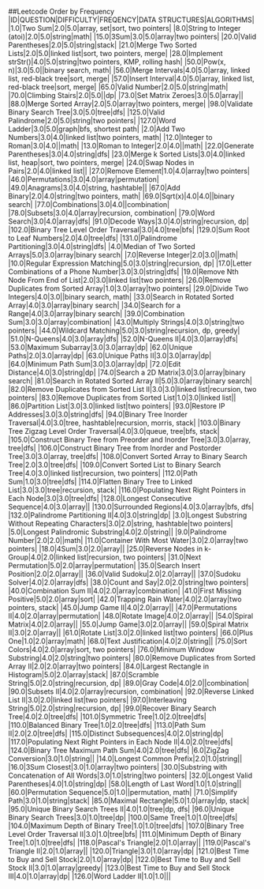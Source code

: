 ##Leetcode Order by Frequency
|ID|QUESTION|DIFFICULTY|FREQENCY|DATA STRUCTURES|ALGORITHMS|
|1.0|Two Sum|2.0|5.0|array, set|sort, two pointers|
|8.0|String to Integer (atoi)|2.0|5.0|string|math|
|15.0|3Sum|3.0|5.0|array|two pointers|
|20.0|Valid Parentheses|2.0|5.0|string|stack|
|21.0|Merge Two Sorted Lists|2.0|5.0|linked list|sort, two pointers, merge|
|28.0|Implement strStr()|4.0|5.0|string|two pointers, KMP, rolling hash|
|50.0|Pow(x, n)|3.0|5.0||binary search, math|
|56.0|Merge Intervals|4.0|5.0|array, linked list, red-black tree|sort, merge|
|57.0|Insert Interval|4.0|5.0|array, linked list, red-black tree|sort, merge|
|65.0|Valid Number|2.0|5.0|string|math|
|70.0|Climbing Stairs|2.0|5.0||dp|
|73.0|Set Matrix Zeroes|3.0|5.0|array||
|88.0|Merge Sorted Array|2.0|5.0|array|two pointers, merge|
|98.0|Validate Binary Search Tree|3.0|5.0|tree|dfs|
|125.0|Valid Palindrome|2.0|5.0|string|two pointers|
|127.0|Word Ladder|3.0|5.0|graph|bfs, shortest path|
|2.0|Add Two Numbers|3.0|4.0|linked list|two pointers, math|
|12.0|Integer to Roman|3.0|4.0||math|
|13.0|Roman to Integer|2.0|4.0||math|
|22.0|Generate Parentheses|3.0|4.0|string|dfs|
|23.0|Merge k Sorted Lists|3.0|4.0|linked list, heap|sort, two pointers, merge|
|24.0|Swap Nodes in Pairs|2.0|4.0|linked list||
|27.0|Remove Element|1.0|4.0|array|two pointers|
|46.0|Permutations|3.0|4.0|array|permutation|
|49.0|Anagrams|3.0|4.0|string, hashtable||
|67.0|Add Binary|2.0|4.0|string|two pointers, math|
|69.0|Sqrt(x)|4.0|4.0||binary search|
|77.0|Combinations|3.0|4.0||combination|
|78.0|Subsets|3.0|4.0|array|recursion, combination|
|79.0|Word Search|3.0|4.0|array|dfs|
|91.0|Decode Ways|3.0|4.0|string|recursion, dp|
|102.0|Binary Tree Level Order Traversal|3.0|4.0|tree|bfs|
|129.0|Sum Root to Leaf Numbers|2.0|4.0|tree|dfs|
|131.0|Palindrome Partitioning|3.0|4.0|string|dfs|
|4.0|Median of Two Sorted Arrays|5.0|3.0|array|binary search|
|7.0|Reverse Integer|2.0|3.0||math|
|10.0|Regular Expression Matching|5.0|3.0|string|recursion, dp|
|17.0|Letter Combinations of a Phone Number|3.0|3.0|string|dfs|
|19.0|Remove Nth Node From End of List|2.0|3.0|linked list|two pointers|
|26.0|Remove Duplicates from Sorted Array|1.0|3.0|array|two pointers|
|29.0|Divide Two Integers|4.0|3.0||binary search, math|
|33.0|Search in Rotated Sorted Array|4.0|3.0|array|binary search|
|34.0|Search for a Range|4.0|3.0|array|binary search|
|39.0|Combination Sum|3.0|3.0|array|combination|
|43.0|Multiply Strings|4.0|3.0|string|two pointers|
|44.0|Wildcard Matching|5.0|3.0|string|recursion, dp, greedy|
|51.0|N-Queens|4.0|3.0|array|dfs|
|52.0|N-Queens II|4.0|3.0|array|dfs|
|53.0|Maximum Subarray|3.0|3.0|array|dp|
|62.0|Unique Paths|2.0|3.0|array|dp|
|63.0|Unique Paths II|3.0|3.0|array|dp|
|64.0|Minimum Path Sum|3.0|3.0|array|dp|
|72.0|Edit Distance|4.0|3.0|string|dp|
|74.0|Search a 2D Matrix|3.0|3.0|array|binary search|
|81.0|Search in Rotated Sorted Array II|5.0|3.0|array|binary search|
|82.0|Remove Duplicates from Sorted List II|3.0|3.0|linked list|recursion, two pointers|
|83.0|Remove Duplicates from Sorted List|1.0|3.0|linked list||
|86.0|Partition List|3.0|3.0|linked list|two pointers|
|93.0|Restore IP Addresses|3.0|3.0|string|dfs|
|94.0|Binary Tree Inorder Traversal|4.0|3.0|tree, hashtable|recursion, morris, stack|
|103.0|Binary Tree Zigzag Level Order Traversal|4.0|3.0|queue, tree|bfs, stack|
|105.0|Construct Binary Tree from Preorder and Inorder Tree|3.0|3.0|array, tree|dfs|
|106.0|Construct Binary Tree from Inorder and Postorder Tree|3.0|3.0|array, tree|dfs|
|108.0|Convert Sorted Array to Binary Search Tree|2.0|3.0|tree|dfs|
|109.0|Convert Sorted List to Binary Search Tree|4.0|3.0|linked list|recursion, two pointers|
|112.0|Path Sum|1.0|3.0|tree|dfs|
|114.0|Flatten Binary Tree to Linked List|3.0|3.0|tree|recursion, stack|
|116.0|Populating Next Right Pointers in Each Node|3.0|3.0|tree|dfs|
|128.0|Longest Consecutive Sequence|4.0|3.0|array||
|130.0|Surrounded Regions|4.0|3.0|array|bfs, dfs|
|132.0|Palindrome Partitioning II|4.0|3.0|string|dp|
|3.0|Longest Substring Without Repeating Characters|3.0|2.0|string, hashtable|two pointers|
|5.0|Longest Palindromic Substring|4.0|2.0|string||
|9.0|Palindrome Number|2.0|2.0||math|
|11.0|Container With Most Water|3.0|2.0|array|two pointers|
|18.0|4Sum|3.0|2.0|array||
|25.0|Reverse Nodes in k-Group|4.0|2.0|linked list|recursion, two pointers|
|31.0|Next Permutation|5.0|2.0|array|permutation|
|35.0|Search Insert Position|2.0|2.0|array||
|36.0|Valid Sudoku|2.0|2.0|array||
|37.0|Sudoku Solver|4.0|2.0|array|dfs|
|38.0|Count and Say|2.0|2.0|string|two pointers|
|40.0|Combination Sum II|4.0|2.0|array|combination|
|41.0|First Missing Positive|5.0|2.0|array|sort|
|42.0|Trapping Rain Water|4.0|2.0|array|two pointers, stack|
|45.0|Jump Game II|4.0|2.0|array||
|47.0|Permutations II|4.0|2.0|array|permutation|
|48.0|Rotate Image|4.0|2.0|array||
|54.0|Spiral Matrix|4.0|2.0|array||
|55.0|Jump Game|3.0|2.0|array||
|59.0|Spiral Matrix II|3.0|2.0|array||
|61.0|Rotate List|3.0|2.0|linked list|two pointers|
|66.0|Plus One|1.0|2.0|array|math|
|68.0|Text Justification|4.0|2.0|string||
|75.0|Sort Colors|4.0|2.0|array|sort, two pointers|
|76.0|Minimum Window Substring|4.0|2.0|string|two pointers|
|80.0|Remove Duplicates from Sorted Array II|2.0|2.0|array|two pointers|
|84.0|Largest Rectangle in Histogram|5.0|2.0|array|stack|
|87.0|Scramble String|5.0|2.0|string|recursion, dp|
|89.0|Gray Code|4.0|2.0||combination|
|90.0|Subsets II|4.0|2.0|array|recursion, combination|
|92.0|Reverse Linked List II|3.0|2.0|linked list|two pointers|
|97.0|Interleaving String|5.0|2.0|string|recursion, dp|
|99.0|Recover Binary Search Tree|4.0|2.0|tree|dfs|
|101.0|Symmetric Tree|1.0|2.0|tree|dfs|
|110.0|Balanced Binary Tree|1.0|2.0|tree|dfs|
|113.0|Path Sum II|2.0|2.0|tree|dfs|
|115.0|Distinct Subsequences|4.0|2.0|string|dp|
|117.0|Populating Next Right Pointers in Each Node II|4.0|2.0|tree|dfs|
|124.0|Binary Tree Maximum Path Sum|4.0|2.0|tree|dfs|
|6.0|ZigZag Conversion|3.0|1.0|string||
|14.0|Longest Common Prefix|2.0|1.0|string||
|16.0|3Sum Closest|3.0|1.0|array|two pointers|
|30.0|Substring with Concatenation of All Words|3.0|1.0|string|two pointers|
|32.0|Longest Valid Parentheses|4.0|1.0|string|dp|
|58.0|Length of Last Word|1.0|1.0|string||
|60.0|Permutation Sequence|5.0|1.0||permutation, math|
|71.0|Simplify Path|3.0|1.0|string|stack|
|85.0|Maximal Rectangle|5.0|1.0|array|dp, stack|
|95.0|Unique Binary Search Trees II|4.0|1.0|tree|dp, dfs|
|96.0|Unique Binary Search Trees|3.0|1.0|tree|dp|
|100.0|Same Tree|1.0|1.0|tree|dfs|
|104.0|Maximum Depth of Binary Tree|1.0|1.0|tree|dfs|
|107.0|Binary Tree Level Order Traversal II|3.0|1.0|tree|bfs|
|111.0|Minimum Depth of Binary Tree|1.0|1.0|tree|dfs|
|118.0|Pascal's Triangle|2.0|1.0|array||
|119.0|Pascal's Triangle II|2.0|1.0|array||
|120.0|Triangle|3.0|1.0|array|dp|
|121.0|Best Time to Buy and Sell Stock|2.0|1.0|array|dp|
|122.0|Best Time to Buy and Sell Stock II|3.0|1.0|array|greedy|
|123.0|Best Time to Buy and Sell Stock III|4.0|1.0|array|dp|
|126.0|Word Ladder II|1.0|1.0|||
